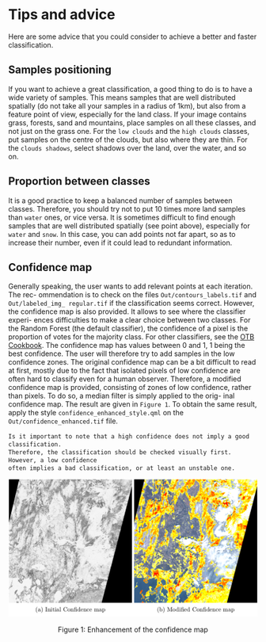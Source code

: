 # Tips and advice

Here are some advice that you could consider to achieve a better and faster classification.

## Samples positioning

If you want to achieve a great classification, a good thing to do is to have a wide variety
of samples. This means samples that are well distributed spatially (do not take all your
samples in a radius of 1km), but also from a feature point of view, especially for the land
class. If your image contains grass, forests, sand and mountains, place samples on all these
classes, and not just on the grass one. For the ``low clouds`` and the ``high clouds`` classes, put
samples on the centre of the clouds, but also where they are thin. For the ``clouds shadows``,
select shadows over the land, over the water, and so on.

## Proportion between classes

It is a good practice to keep a balanced number of samples between classes. Therefore,
you should try not to put 10 times more land samples than ``water`` ones, or vice versa. It
is sometimes difficult to find enough samples that are well distributed spatially (see point
above), especially for ``water`` and ``snow``. In this case, you can add points not far apart, so
as to increase their number, even if it could lead to redundant information.

## Confidence map

Generally speaking, the user wants to add relevant points at each iteration. The rec-
ommendation is to check on the files ``Out/contours_labels.tif`` and ``Out/labeled_img_
regular.tif`` if the classification seems correct.
However, the confidence map is also provided. It allows to see where the classifier experi-
ences difficulties to make a clear choice between two classes. For the Random Forest (the
default classifier), the confidence of a pixel is the proportion of votes for the majority class.
For other classifiers, see the [OTB Cookbook](https://www.orfeo-toolbox.org/CookBook/Applications/app_TrainVectorClassifier.html). The confidence map has values between 0
and 1, 1 being the best confidence. The user will therefore try to add samples in the low
confidence zones. The original confidence map can be a bit difficult to read at first, mostly
due to the fact that isolated pixels of low confidence are often hard to classify even for a
human observer. Therefore, a modified confidence map is provided, consisting of zones of
low confidence, rather than pixels. To do so, a median filter is simply applied to the orig-
inal confidence map. The result are given in ``Figure 1``. To obtain the same result, apply
the style ``confidence_enhanced_style.qml`` on the ``Out/confidence_enhanced.tif`` file.

```{Warning}
Is it important to note that a high confidence does not imply a good classification.
Therefore, the classification should be checked visually first. However, a low confidence
often implies a bad classification, or at least an unstable one.
```

<div style="text-align: center;">

  <img src="images/qgis12.png" alt="flowcharts nomenclature" width="600">

  <p>Figure 1: Enhancement of the confidence map</p>
</div>
